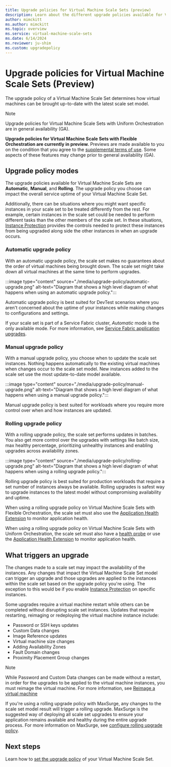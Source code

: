 ```yaml
---
title: Upgrade policies for Virtual Machine Scale Sets (preview)
description: Learn about the different upgrade policies available for Virtual Machine Scale Sets.
author: mimckitt
ms.author: mimckitt
ms.topic: overview
ms.service: virtual-machine-scale-sets
ms.date: 6/14/2024
ms.reviewer: ju-shim
ms.custom: upgradepolicy
---
```

# Upgrade policies for Virtual Machine Scale Sets (Preview)

The upgrade policy of a Virtual Machine Scale Set determines how virtual machines can be brought up-to-date with the latest scale set model. 

> [!NOTE]
> Upgrade policies for Virtual Machine Scale Sets with Uniform Orchestration are in general availability (GA). 
>
>**Upgrade policies for Virtual Machine Scale Sets with Flexible Orchestration are currently in preview.** Previews are made available to you on the condition that you agree to the [supplemental terms of use](https://azure.microsoft.com/support/legal/preview-supplemental-terms/). Some aspects of these features may change prior to general availability (GA).


## Upgrade policy modes

The upgrade policies available for Virtual Machine Scale Sets are  **Automatic**, **Manual**, and **Rolling**. The upgrade policy you choose can impact the overall service uptime of your Virtual Machine Scale Set. 

Additionally, there can be situations where you might want specific instances in your scale set to be treated differently from the rest. For example, certain instances in the scale set could be needed to perform different tasks than the other members of the scale set. In these situations, [Instance Protection](virtual-machine-scale-sets-instance-protection.md) provides the controls needed to protect these instances from being upgraded along side the other instances in when an upgrade occurs. 

### Automatic upgrade policy

With an automatic upgrade policy, the scale set makes no guarantees about the order of virtual machines being brought down. The scale set might take down all virtual machines at the same time to perform upgrades. 

:::image type="content" source="./media/upgrade-policy/automatic-upgrade.png" alt-text="Diagram that shows a high level diagram of what happens when using an automatic upgrade policy.":::

Automatic upgrade policy is best suited for DevTest scenarios where you aren't concerned about the uptime of your instances while making changes to configurations and settings. 

If your scale set is part of a Service Fabric cluster, *Automatic* mode is the only available mode. For more information, see [Service Fabric application upgrades](../service-fabric/service-fabric-application-upgrade.md).

### Manual upgrade policy

With a manual upgrade policy, you choose when to update the scale set instances. Nothing happens automatically to the existing virtual machines when changes occur to the scale set model. New instances added to the scale set use the most update-to-date model available. 

:::image type="content" source="./media/upgrade-policy/manual-upgrade.png" alt-text="Diagram that shows a high level diagram of what happens when using a manual upgrade policy.":::

Manual upgrade policy is best suited for workloads where you require more control over when and how instances are updated.  

### Rolling upgrade policy


With a rolling upgrade policy, the scale set performs updates in batches. You also get more control over the upgrades with settings like batch size, max healthy percentage, prioritizing unhealthy instances and enabling upgrades across availability zones. 

:::image type="content" source="./media/upgrade-policy/rolling-upgrade.png" alt-text="Diagram that shows a high level diagram of what happens when using a rolling upgrade policy.":::

Rolling upgrade policy is best suited for production workloads that require a set number of instances always be available. Rolling upgrades is safest way to upgrade instances to the latest model without compromising availability and uptime. 

When using a rolling upgrade policy on Virtual Machine Scale Sets with Flexible Orchestration, the scale set must also use the [Application Health Extension](virtual-machine-scale-sets-health-extension.md) to monitor application health.

When using a rolling upgrade policy on Virtual Machine Scale Sets with Uniform Orchestration, the scale set must also have a [health probe](../load-balancer/load-balancer-custom-probe-overview.md) or use the [Application Health Extension](virtual-machine-scale-sets-health-extension.md) to monitor application health. 

## What triggers an upgrade

The changes made to a scale set may impact the availability of the instances. Any changes that impact the Virtual Machine Scale Set model can trigger an upgrade and those upgrades are applied to the instances within the scale set based on the upgrade policy you're using. The exception to this would be if you enable [Instance Protection](virtual-machine-scale-sets-instance-protection.md) on specific instances. 

Some upgrades require a virtual machine restart while others can be completed without disrupting scale set instances. Updates that require restarting, reimaging or redeploying the virtual machine instance include: 

- Password or SSH keys updates
- Custom Data changes
- Image Reference updates
- Virtual machine size changes
- Adding Availability Zones
- Fault Domain changes
- Proximity Placement Group changes

> [!NOTE]
> While Password and Custom Data changes can be made without a restart, in order for the upgrades to be applied to the virtual machine instances, you must reimage the virtual machine. For more information, see [Reimage a virtual machine](virtual-machine-scale-sets-reimage-virtual-machine.md)

If you're using a rolling upgrade policy with MaxSurge, any changes to the scale set model result will trigger a rolling upgrade. MaxSurge is the suggested way of deploying all scale set upgrades to ensure your application remains available and healthy during the entire upgrade process. For more information on MaxSurge, see [configure rolling upgrade policy](virtual-machine-scale-sets-configure-rolling-upgrades.md).

## Next steps
Learn how to [set the upgrade policy](virtual-machine-scale-sets-set-upgrade-policy.md) of your Virtual Machine Scale Set.
